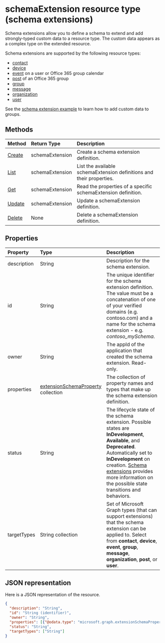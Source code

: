 # schemaExtension resource type (schema extensions)

Schema extensions allow you to define a schema to extend and add strongly-typed custom data to a resource type. The custom data appears as a complex type on the extended resource. 

Schema extensions are supported by the following resource types:

 - [contact](contact.md)
 - [device](device.md)
 - [event](event.md) on a user or Office 365 group calendar
 - [post](post.md) of an Office 365 group
 - [group](group.md)
 - [message](message.md) 
 - [organization](organization.md)
 - [user](user.md)

See the [schema extension example](../../../concepts/extensibility_schema_groups.md) to learn how to add custom data to groups.

## Methods

| Method		   | Return Type	|Description|
|:---------------|:--------|:----------|
|[Create](../api/schemaextension_post_schemaextensions.md) | schemaExtension |Create a schema extension definition.|
|[List](../api/schemaextension_list.md) | schemaExtension |List the available schemaExtension definitions and their properties.|
|[Get](../api/schemaextension_get.md) | schemaExtension |Read the properties of a specific schemaExtension definition.|
|[Update](../api/schemaextension_update.md) | schemaExtension	|Update a schemaExtension definition. |
|[Delete](../api/schemaextension_delete.md) | None |Delete a schemaExtension definition. |

## Properties
| Property	   | Type	|Description|
|:---------------|:--------|:----------|
|description|String|Description for the schema extension.|
|id|String|The unique identifier for the schema extension definition. The value must be a concatenation of one of your verified domains (e.g. contoso.com) and a name for the schema extension - e.g. *contoso_mySchema*. |
|owner|String|The appId of the application that created the schema extension. Read-only.|
|properties|[extensionSchemaProperty](extensionschemaproperty.md) collection|The collection of property names and types that make up the schema extension definition.|
|status|String|The lifecycle state of the schema extension. Possible states are **InDevelopment**, **Available**, and **Deprecated**. Automatically set to **InDevelopment** on creation. [Schema extensions](../../../concepts/extensibility_overview.md#schema-extensions) provides more information on the possible state transitions and behaviors.|
|targetTypes|String collection|Set of Microsoft Graph types (that can support extensions) that the schema extension can be applied to. Select from **contact**, **device**, **event**, **group**, **message**, **organization**, **post**, or **user**.|

## JSON representation

Here is a JSON representation of the resource.

<!-- {
  "blockType": "resource",
  "optionalProperties": [

  ],
  "@odata.type": "microsoft.graph.schemaExtension"
}-->

```json
{
  "description": "String",
  "id": "String (identifier)",
  "owner": "String",
  "properties": [{"@odata.type": "microsoft.graph.extensionSchemaProperty"}],
  "status": "String",
  "targetTypes": ["String"]
}

```

<!-- uuid: 8fcb5dbc-d5aa-4681-8e31-b001d5168d79
2015-10-25 14:57:30 UTC -->
<!-- {
  "type": "#page.annotation",
  "description": "schemaExtension resource",
  "keywords": "",
  "section": "documentation",
  "tocPath": ""
}-->